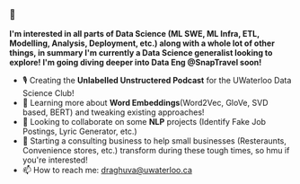 ### 👋

**I'm interested in all parts of Data Science (ML SWE, ML Infra, ETL, Modelling, Analysis, Deployment, etc.) along with a whole lot of other things, in summary I'm currently a Data Science generalist looking to explore! I'm going diving deeper into Data Eng @SnapTravel soon!**

- 🎙 Creating the **Unlabelled Unstructered Podcast** for the UWaterloo Data Science Club!
- 🔭 Learning more about **Word Embeddings**(Word2Vec, GloVe, SVD based, BERT) and tweaking existing approaches!
- 👯 Looking to collaborate on some **NLP** projects (Identify Fake Job Postings, Lyric Generator, etc.)
- 🤔 Starting a consulting business to help small businesses (Resteraunts, Convenience stores, etc.) transform during these tough times, so hmu if you're interested!
- 📫 How to reach me: draghuva@uwaterloo.ca

